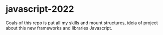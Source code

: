 # javascript-2022
Goals of this repo is put all my skills and mount structures, ideia of project about this new frameworks and libraries Javascript. 
